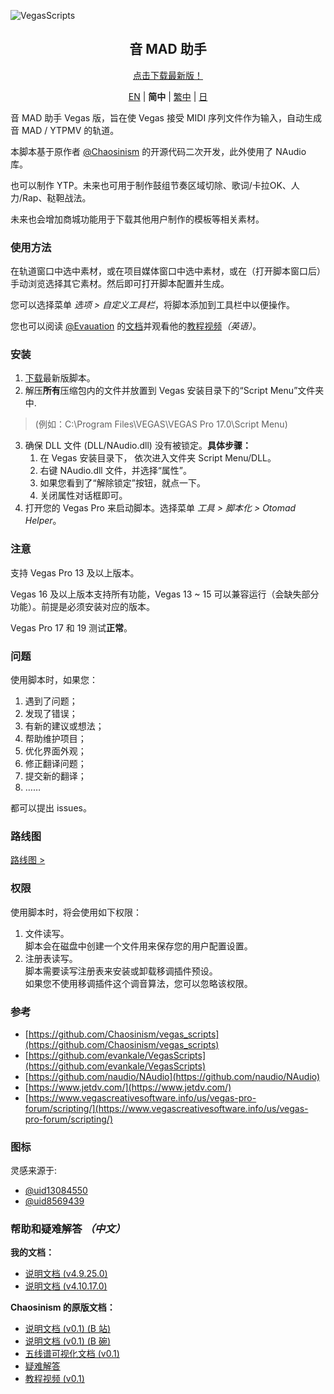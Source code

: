![VegasScripts](https://github.com/otomad/VegasScripts/blob/winform/banner.png?raw=true)
<h2 align="center">音 MAD 助手</h2>
<div align="center">
	<p><a href="https://github.com/otomad/VegasScripts/releases/latest">点击下载最新版！</a></p>
	<p>
		<a href="README.md">EN</a> |
		<strong>简中</strong> |
		<a href="README_zh-TW.md">繁中</a> |
		<a href="README_ja-JP.md">日</a>
	</p>
</div>

音 MAD 助手 Vegas 版，旨在使 Vegas 接受 MIDI 序列文件作为输入，自动生成音 MAD / YTPMV 的轨道。

本脚本基于原作者 [@Chaosinism](https://github.com/Chaosinism) 的开源代码二次开发，此外使用了 NAudio 库。

也可以制作 YTP。未来也可用于制作鼓组节奏区域切除、歌词/卡拉OK、人力/Rap、鞑靼战法。

未来也会增加商城功能用于下载其他用户制作的模板等相关素材。

### 使用方法
在轨道窗口中选中素材，或在项目媒体窗口中选中素材，或在（打开脚本窗口后）手动浏览选择其它素材。然后即可打开脚本配置并生成。

您可以选择菜单 *选项 > 自定义工具栏*，将脚本添加到工具栏中以便操作。

您也可以阅读 [@Evauation](https://github.com/Evauation) 的[文档](https://docs.google.com/document/d/1PEkh0_WFDLUAYGD-YzIDNXUQiAKqogEvpuRQhfqz9ng/edit)并观看他的[教程视频](https://www.youtube.com/watch?v=8vSpzgL_86A)*（英语）*。

### 安装
1. [下载](https://github.com/otomad/VegasScripts/releases/latest)最新版脚本。
2. 解压**所有**压缩包内的文件并放置到 Vegas 安装目录下的“Script Menu”文件夹中.
> (例如：C:\Program Files\VEGAS\VEGAS Pro 17.0\Script Menu)
3. 确保 DLL 文件 (DLL/NAudio.dll) 没有被锁定。**具体步骤：**
	1. 在 Vegas 安装目录下， 依次进入文件夹 Script Menu/DLL。
	2. 右键 NAudio.dll 文件，并选择“属性”。
	3. 如果您看到了“解除锁定”按钮，就点一下。
	4. 关闭属性对话框即可。
4. 打开您的 Vegas Pro 来启动脚本。选择菜单 *工具 > 脚本化 > Otomad Helper*。

### **注意**
支持 Vegas Pro 13 及以上版本。

Vegas 16 及以上版本支持所有功能，Vegas 13 ~ 15 可以兼容运行（会缺失部分功能）。前提是必须安装对应的版本。

Vegas Pro 17 和 19 测试**正常**。

### 问题
使用脚本时，如果您：
1. 遇到了问题；
2. 发现了错误；
3. 有新的建议或想法；
4. 帮助维护项目；
5. 优化界面外观；
6. 修正翻译问题；
7. 提交新的翻译；
8. ……

都可以提出 issues。

### 路线图
[路线图 >](ROADMAP.md)

### 权限
使用脚本时，将会使用如下权限：
1. 文件读写。<br />
	脚本会在磁盘中创建一个文件用来保存您的用户配置设置。
2. 注册表读写。<br />
	脚本需要读写注册表来安装或卸载移调插件预设。<br />
	如果您不使用移调插件这个调音算法，您可以忽略该权限。

### 参考
* [https://github.com/Chaosinism/vegas_scripts](https://github.com/Chaosinism/vegas_scripts)
* [https://github.com/evankale/VegasScripts](https://github.com/evankale/VegasScripts)
* [https://github.com/naudio/NAudio](https://github.com/naudio/NAudio)
* [https://www.jetdv.com/](https://www.jetdv.com/)
* [https://www.vegascreativesoftware.info/us/vegas-pro-forum/scripting/](https://www.vegascreativesoftware.info/us/vegas-pro-forum/scripting/)

### 图标
灵感来源于:
* [@uid13084550](https://space.bilibili.com/13084550)
* [@uid8569439](https://space.bilibili.com/8569439)

### 帮助和疑难解答 *（中文）*
**我的文档：**
* [说明文档 (v4.9.25.0)](https://www.bilibili.com/read/cv13335178)
* [说明文档 (v4.10.17.0)](https://www.bilibili.com/read/cv13614419)

**Chaosinism 的原版文档：**
* [说明文档 (v0.1) (B 站)](https://www.bilibili.com/read/cv392013)
* [说明文档 (v0.1) (B 碗)](https://bowlroll.net/user/261124)
* [五线谱可视化文档 (v0.1)](https://www.bilibili.com/read/cv1027442)
* [疑难解答](https://www.bilibili.com/read/cv495309)
* [教程视频 (v0.1)](https://www.bilibili.com/video/av22226321)
